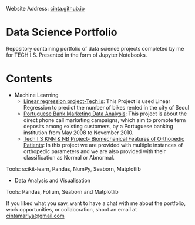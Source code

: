 Website Address: [cinta.github.io](https://cintamariyatomy.github.io/cinta.github.io/)

# Data Science Portfolio

Repository containing portfolio of data science projects completed by me for TECH I.S. Presented in the form of Jupyter Notebooks.

# Contents
* Machine Learning
   * [Linear regression project-Tech is](https://github.com/cintamariyatomy/cinta.github.io/blob/main/Linear%20regression%20project-Tech%20is.ipynb): This Project is used Linear Regression to predict the number of bikes rented in the city of Seoul
   * [Portuguese Bank Marketing Data Analysis](https://github.com/cintamariyatomy/cinta.github.io/blob/main/Tech%20I.S%20Assignment%20Portuguese%20Bank%20Marketing%20Data%20Analysis.ipynb): This project is about the direct phone call marketing campaigns, which aim to promote term deposits among existing customers, by a Portuguese banking institution from May 2008 to November 2010. 
   * [Tech I.S KNN & NB Project- Biomechanical Features of Orthopedic Patients](https://github.com/cintamariyatomy/cinta.github.io/blob/main/Tech%20I.S%20KNN%20%26%20NB%20Project-%20Biomechanical%20Features%20of%20Orthopedic%20Patients.ipynb): In this project we are provided with multiple instances of orthopedic parameters and we are also provided with their classification as Normal or Abnormal.

Tools: scikit-learn, Pandas, NumPy, Seaborn, Matplotlib

* Data Analysis and Visualisation

Tools: Pandas, Folium, Seaborn and Matplotlib

If you liked what you saw, want to have a chat with me about the portfolio, work opportunities, or collaboration, shoot an email at cintamariya@gmail.com
